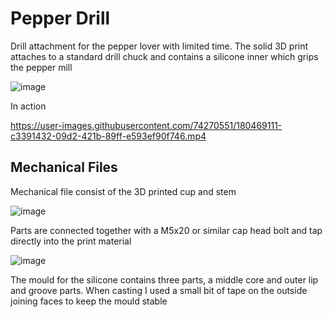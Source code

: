 # Pepper Drill

Drill attachment for the pepper lover with limited time. The solid 3D print attaches to a standard drill chuck and contains a silicone inner which grips the pepper mill

![image](https://user-images.githubusercontent.com/74270551/180445957-b12bb1a3-aec7-4521-8631-f4b6b8f7f7a3.png)

In action

https://user-images.githubusercontent.com/74270551/180469111-c3391432-09d2-421b-89ff-e593ef90f746.mp4



## Mechanical Files

Mechanical file consist of the 3D printed cup and stem

![image](https://user-images.githubusercontent.com/74270551/180469690-c400faf5-be29-47e1-ac94-c15932e04281.png)

Parts are connected together with a M5x20 or similar cap head bolt and tap directly into the print material

![image](https://user-images.githubusercontent.com/74270551/198307949-92698931-f2ad-4c37-98dc-6b5e921c4c88.png)

The mould for the silicone contains three parts, a middle core and outer lip and groove parts.
When casting I used a small bit of tape on the outside joining faces to keep the mould stable
